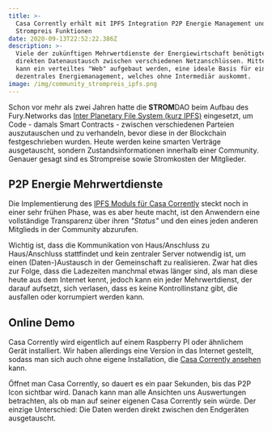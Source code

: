 ```yaml
---
title: >-
  Casa Corrently erhält mit IPFS Integration P2P Energie Management und
  Strompreis Funktionen
date: 2020-09-13T22:52:22.386Z
description: >-
  Viele der zukünftigen Mehrwertdienste der Energiewirtschaft benötigten einen
  direkten Datenaustausch zwischen verschiedenen Netzanschlüssen. Mittels IPFS
  kann ein verteiltes "Web" aufgebaut werden, eine ideale Basis für ein
  dezentrales Energiemanagement, welches ohne Intermediär auskommt. 
image: /img/community_strompreis_ipfs.png
---
```

Schon vor  mehr als zwei Jahren hatte die **STROM**DAO beim Aufbau des Fury.Networks das [Inter Planetary File System (kurz IPFS)](https://ipfs.io/) eingesetzt, um Code - damals Smart Contracts - zwischen verschiedenen Parteien auszutauschen und zu verhandeln, bevor diese in der Blockchain festgeschrieben wurden. Heute werden keine smarten Verträge ausgetauscht, sondern Zustandsinformationen innerhalb einer Community.  Genauer gesagt sind es Strompreise sowie Stromkosten der Mitglieder. 

## P2P Energie Mehrwertdienste

Die Implementierung des [IPFS Moduls für Casa Corrently](https://www.npmjs.com/package/casa-corrently-ipfs-edge) steckt noch in einer sehr frühen Phase, was es aber heute macht, ist den Anwendern eine vollständige Transparenz über ihren _"Status"_ und den eines jeden anderen Mitglieds in der Community abzurufen. 

Wichtig ist, dass die Kommunikation von Haus/Anschluss zu Haus/Anschluss stattfindet und kein zentraler Server notwendig ist, um einen (Daten-)Austausch in der Gemeinschaft zu realisieren. Zwar hat dies zur Folge, dass die Ladezeiten manchmal etwas länger sind, als man diese heute aus dem Internet kennt, jedoch kann ein jeder Mehrwertdienst, der darauf aufsetzt, sich verlasen, dass es keine Kontrollinstanz gibt, die ausfallen oder korrumpiert werden kann.

## Online Demo

Casa Corrently wird eigentlich auf einem Raspberry PI oder ähnlichem Gerät installiert. Wir haben allerdings eine Version in das Internet gestellt, sodass man sich auch ohne eigene Installation, die [Casa Corrently ansehen](https://www.stromdao.de/casa) kann.

Öffnet man Casa Corrently, so dauert es ein paar Sekunden, bis das P2P Icon sichtbar wird. Danach kann man alle Ansichten uns Auswertungen betrachten, als ob man auf seiner eigenen Casa Corrently sein würde. Der einzige Unterschied: Die Daten werden direkt zwischen den Endgeräten ausgetauscht.
